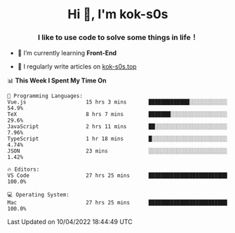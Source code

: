 <h1 align="center">Hi 👋, I'm kok-s0s</h1>
<h3 align="center">I like to use code to solve some things in life！</h3>

- 🌱 I’m currently learning **Front-End**

- 📝 I regularly write articles on [kok-s0s.top](https://kok-s0s.top/)



<!--START_SECTION:waka-->
📊 **This Week I Spent My Time On** 

```text
💬 Programming Languages: 
Vue.js                   15 hrs 3 mins       █████████████░░░░░░░░░░░░   54.9% 
TeX                      8 hrs 7 mins        ███████░░░░░░░░░░░░░░░░░░   29.6% 
JavaScript               2 hrs 11 mins       ██░░░░░░░░░░░░░░░░░░░░░░░   7.96% 
TypeScript               1 hr 18 mins        █░░░░░░░░░░░░░░░░░░░░░░░░   4.74% 
JSON                     23 mins             ░░░░░░░░░░░░░░░░░░░░░░░░░   1.42%

🔥 Editors: 
VS Code                  27 hrs 25 mins      █████████████████████████   100.0%

💻 Operating System: 
Mac                      27 hrs 25 mins      █████████████████████████   100.0%

```


 Last Updated on 10/04/2022 18:44:49 UTC
<!--END_SECTION:waka-->
